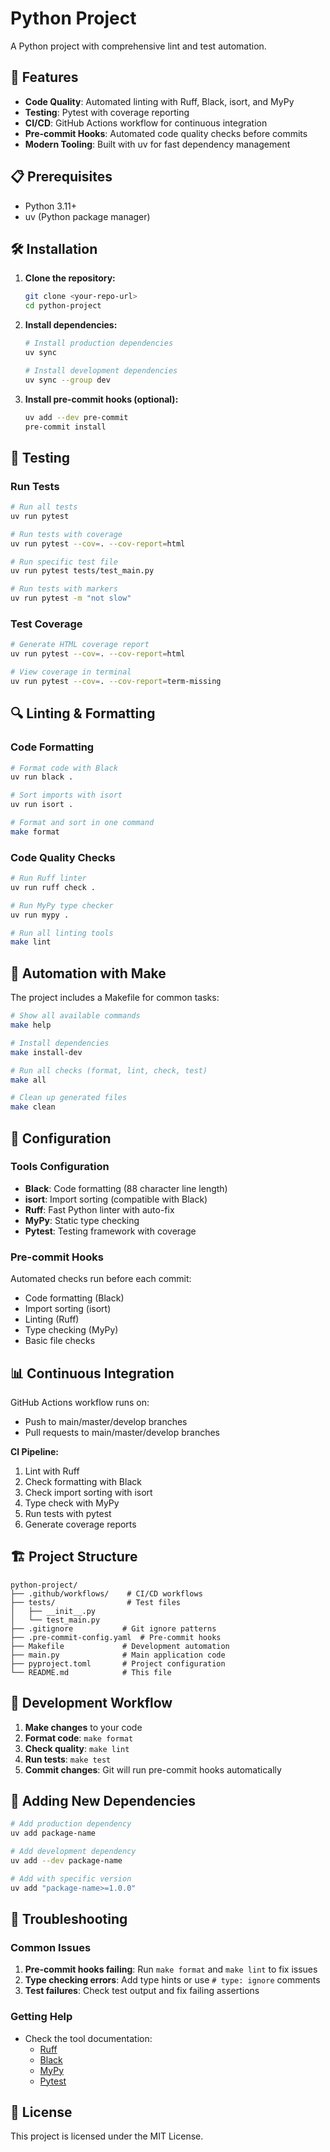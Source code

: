 # Python Project

A Python project with comprehensive lint and test automation.

## 🚀 Features

- **Code Quality**: Automated linting with Ruff, Black, isort, and MyPy
- **Testing**: Pytest with coverage reporting
- **CI/CD**: GitHub Actions workflow for continuous integration
- **Pre-commit Hooks**: Automated code quality checks before commits
- **Modern Tooling**: Built with uv for fast dependency management

## 📋 Prerequisites

- Python 3.11+
- uv (Python package manager)

## 🛠️ Installation

1. **Clone the repository:**
   ```bash
   git clone <your-repo-url>
   cd python-project
   ```

2. **Install dependencies:**
   ```bash
   # Install production dependencies
   uv sync

   # Install development dependencies
   uv sync --group dev
   ```

3. **Install pre-commit hooks (optional):**
   ```bash
   uv add --dev pre-commit
   pre-commit install
   ```

## 🧪 Testing

### Run Tests
```bash
# Run all tests
uv run pytest

# Run tests with coverage
uv run pytest --cov=. --cov-report=html

# Run specific test file
uv run pytest tests/test_main.py

# Run tests with markers
uv run pytest -m "not slow"
```

### Test Coverage
```bash
# Generate HTML coverage report
uv run pytest --cov=. --cov-report=html

# View coverage in terminal
uv run pytest --cov=. --cov-report=term-missing
```

## 🔍 Linting & Formatting

### Code Formatting
```bash
# Format code with Black
uv run black .

# Sort imports with isort
uv run isort .

# Format and sort in one command
make format
```

### Code Quality Checks
```bash
# Run Ruff linter
uv run ruff check .

# Run MyPy type checker
uv run mypy .

# Run all linting tools
make lint
```

## 🚀 Automation with Make

The project includes a Makefile for common tasks:

```bash
# Show all available commands
make help

# Install dependencies
make install-dev

# Run all checks (format, lint, check, test)
make all

# Clean up generated files
make clean
```

## 🔧 Configuration

### Tools Configuration

- **Black**: Code formatting (88 character line length)
- **isort**: Import sorting (compatible with Black)
- **Ruff**: Fast Python linter with auto-fix
- **MyPy**: Static type checking
- **Pytest**: Testing framework with coverage

### Pre-commit Hooks

Automated checks run before each commit:
- Code formatting (Black)
- Import sorting (isort)
- Linting (Ruff)
- Type checking (MyPy)
- Basic file checks

## 📊 Continuous Integration

GitHub Actions workflow runs on:
- Push to main/master/develop branches
- Pull requests to main/master/develop branches

**CI Pipeline:**
1. Lint with Ruff
2. Check formatting with Black
3. Check import sorting with isort
4. Type check with MyPy
5. Run tests with pytest
6. Generate coverage reports

## 🏗️ Project Structure

```
python-project/
├── .github/workflows/    # CI/CD workflows
├── tests/                # Test files
│   ├── __init__.py
│   └── test_main.py
├── .gitignore           # Git ignore patterns
├── .pre-commit-config.yaml  # Pre-commit hooks
├── Makefile             # Development automation
├── main.py              # Main application code
├── pyproject.toml       # Project configuration
└── README.md            # This file
```

## 🧹 Development Workflow

1. **Make changes** to your code
2. **Format code**: `make format`
3. **Check quality**: `make lint`
4. **Run tests**: `make test`
5. **Commit changes**: Git will run pre-commit hooks automatically

## 📝 Adding New Dependencies

```bash
# Add production dependency
uv add package-name

# Add development dependency
uv add --dev package-name

# Add with specific version
uv add "package-name>=1.0.0"
```

## 🐛 Troubleshooting

### Common Issues

1. **Pre-commit hooks failing**: Run `make format` and `make lint` to fix issues
2. **Type checking errors**: Add type hints or use `# type: ignore` comments
3. **Test failures**: Check test output and fix failing assertions

### Getting Help

- Check the tool documentation:
  - [Ruff](https://docs.astral.sh/ruff/)
  - [Black](https://black.readthedocs.io/)
  - [MyPy](https://mypy.readthedocs.io/)
  - [Pytest](https://docs.pytest.org/)

## 📄 License

This project is licensed under the MIT License.
